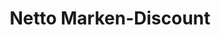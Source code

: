 ---
title: "Netto Marken-Discount"
url: /meckenheim/netto-marken-discount-bahnhofstrasse/
shop: Supermarkt
---
